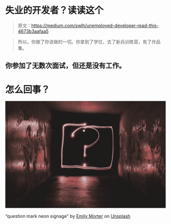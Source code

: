 # 失业的开发者？读读这个

> 原文：<https://medium.com/swlh/unemployed-developer-read-this-4673b3aafaa5>

> 所以，你做了你该做的一切。你拿到了学位，去了新兵训练营，有了作品集。

## 你参加了无数次面试，但还是没有工作。

# 怎么回事？

![](img/01c4446d7dc410ccbc26bc7fb02de3ce.png)

“question mark neon signage” by [Emily Morter](https://unsplash.com/@emilymorter?utm_source=medium&utm_medium=referral) on [Unsplash](https://unsplash.com?utm_source=medium&utm_medium=referral)